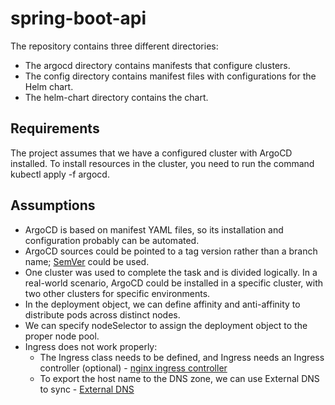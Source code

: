 # spring-boot-api

The repository contains three different directories:
* The argocd directory contains manifests that configure clusters.
* The config directory contains manifest files with configurations for the Helm chart.
* The helm-chart directory contains the chart.

## Requirements
The project assumes that we have a configured cluster with ArgoCD installed.
To install resources in the cluster, you need to run the command kubectl apply -f argocd.

## Assumptions
* ArgoCD is based on manifest YAML files, so its installation and configuration probably can be automated.
* ArgoCD sources could be pointed to a tag version rather than a branch name; [SemVer](https://semver.org/) could be used.
* One cluster was used to complete the task and is divided logically. In a real-world scenario, ArgoCD could be installed in a specific cluster, with two other clusters for specific environments.
* In the deployment object, we can define affinity and anti-affinity to distribute pods across distinct nodes.
* We can specify nodeSelector to assign the deployment object to the proper node pool.
* Ingress does not work properly:
    * The Ingress class needs to be defined, and Ingress needs an Ingress controller (optional) - [nginx ingress controller](https://kubernetes.github.io/ingress-nginx/)
    * To export the host name to the DNS zone, we can use External DNS to sync - [External DNS](https://github.com/kubernetes-sigs/external-dns)
